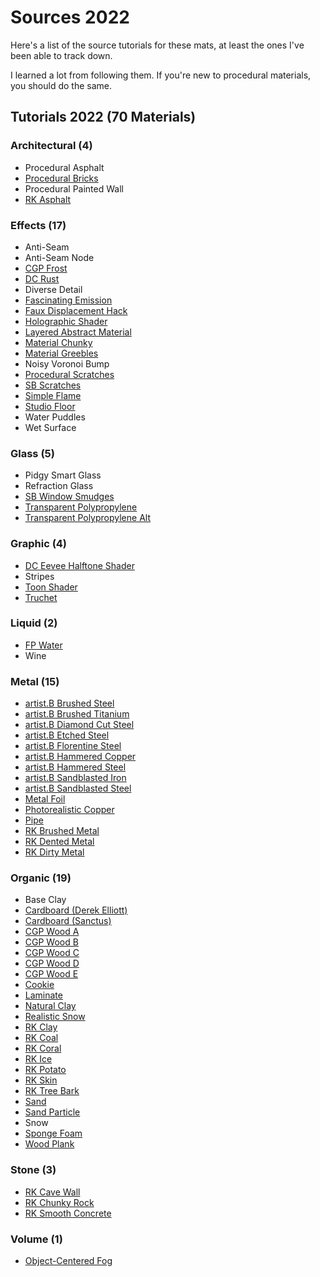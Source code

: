 # Sources 2022

Here's a list of the source tutorials for these mats, at least the ones I've been able to track down.

I learned a lot from following them. If you're new to procedural materials, you should do the same.

## Tutorials 2022 (70 Materials)

### Architectural (4)

* Procedural Asphalt
* [Procedural Bricks](https://www.instagram.com/reel/CZQ_7CBr0Hf/)
* Procedural Painted Wall
* [RK Asphalt](https://www.youtube.com/watch?v=Eofg9SBcdBY)

### Effects (17)

* Anti-Seam
* Anti-Seam Node
* [CGP Frost](https://www.youtube.com/watch?v=Lc3-_6G6R0I)
* [DC Rust](https://www.youtube.com/watch?v=WrrTsCQ6AD4)
* Diverse Detail
* [Fascinating Emission](https://www.youtube.com/watch?v=jUt853tS5o0)
* [Faux Displacement Hack](https://twitter.com/Un1cornHuntrSam/status/1478635714849869824)
* [Holographic Shader](https://www.youtube.com/watch?v=0Kpx21jcte0)
* [Layered Abstract Material](https://www.youtube.com/watch?v=S--PwlmEhgM)
* [Material Chunky](https://www.youtube.com/watch?v=QLgsUih74UU)
* [Material Greebles](https://www.youtube.com/watch?v=QLgsUih74UU)
* Noisy Voronoi Bump
* [Procedural Scratches](https://www.youtube.com/watch?v=cnjtFfz5OLg)
* [SB Scratches](https://www.youtube.com/watch?v=i8_YE78A3WI)
* [Simple Flame](https://twitter.com/cmzw_/status/1540221309585457154?cxt=HHwWhICgldzH-98qAAAA)
* [Studio Floor](https://www.youtube.com/watch?v=KEvFzSWdHys)
* Water Puddles
* Wet Surface

### Glass (5)

* Pidgy Smart Glass
* Refraction Glass
* [SB Window Smudges](https://www.youtube.com/watch?v=_24cILbMvHU)
* [Transparent Polypropylene](https://blenderartists.org/t/transparent-polypropylene-shader/682497/12)
* [Transparent Polypropylene Alt](https://blenderartists.org/t/transparent-polypropylene-shader/682497/12)

### Graphic (4)

* [DC Eevee Halftone Shader](https://www.youtube.com/watch?v=dRP1DqShceM)
* Stripes
* [Toon Shader](https://www.youtube.com/watch?v=CQqONwef83s)
* [Truchet](https://twitter.com/cmzw_/status/1527987757254967297?s=20&t=hPITg2EM9Hb9ocBpJV6AwA)

### Liquid (2)

* [FP Water](https://www.youtube.com/watch?v=j3-Ezn47xz0)
* Wine

### Metal (15)

* [artist.B Brushed Steel](https://www.youtube.com/watch?v=o0zm9ocmIaI)
* [artist.B Brushed Titanium](https://www.youtube.com/watch?v=ofeFJFCq1OE)
* [artist.B Diamond Cut Steel](https://www.youtube.com/watch?v=o0zm9ocmIaI)
* [artist.B Etched Steel](https://www.youtube.com/watch?v=o0zm9ocmIaI)
* [artist.B Florentine Steel](https://www.youtube.com/watch?v=o0zm9ocmIaI)
* [artist.B Hammered Copper](https://www.youtube.com/watch?v=ofeFJFCq1OE)
* [artist.B Hammered Steel](https://www.youtube.com/watch?v=o0zm9ocmIaI)
* [artist.B Sandblasted Iron](https://www.youtube.com/watch?v=ofeFJFCq1OE)
* [artist.B Sandblasted Steel](https://www.youtube.com/watch?v=o0zm9ocmIaI)
* [Metal Foil](https://www.youtube.com/watch?v=MEkKfXwpZcs)
* [Photorealistic Copper](https://www.youtube.com/watch?v=KqM0LTO70RE)
* [Pipe](https://www.youtube.com/watch?v=m2KPMqDI7bg&t=77s)
* [RK Brushed Metal](https://www.youtube.com/watch?v=bCgPjfSSN50)
* [RK Dented Metal](https://www.youtube.com/watch?v=YD2OvkAN15M)
* [RK Dirty Metal](https://www.youtube.com/watch?v=uqfcV56SHMc)

### Organic (19)

* Base Clay
* [Cardboard (Derek Elliott)](https://www.youtube.com/watch?v=O1em_ijMvUk)
* [Cardboard (Sanctus)](https://www.youtube.com/watch?v=9C6zl0kdVzw)
* [CGP Wood A](https://www.youtube.com/watch?v=nLM-odurtFI)
* [CGP Wood B](https://www.youtube.com/watch?v=nLM-odurtFI)
* [CGP Wood C](https://www.youtube.com/watch?v=nLM-odurtFI)
* [CGP Wood D](https://www.youtube.com/watch?v=nLM-odurtFI)
* [CGP Wood E](https://www.youtube.com/watch?v=nLM-odurtFI)
* [Cookie](https://www.youtube.com/watch?v=VNluiXnmi-8)
* [Laminate](https://www.artstation.com/artwork/PeVNV8)
* [Natural Clay](https://www.youtube.com/watch?v=3KOF7ZnkWsQ)
* [Realistic Snow](https://www.youtube.com/watch?v=fcDFntILn0M&t=15s)
* [RK Clay](https://www.youtube.com/watch?v=eYw5sbF5bhU)
* [RK Coal](https://www.youtube.com/watch?v=fsVgkJeH7Yo)
* [RK Coral](https://www.youtube.com/watch?v=gZQ3BjXDjSg)
* [RK Ice](https://www.youtube.com/watch?v=p7O2Ji905dQ)
* [RK Potato](https://www.youtube.com/watch?v=FCXvTmNNUeU)
* [RK Skin](https://www.youtube.com/watch?v=iDXGPsrO0_M)
* [RK Tree Bark](https://www.youtube.com/watch?v=6ECeHoATa74)
* [Sand](https://www.youtube.com/watch?v=MjM16FUMOKM)
* [Sand Particle](https://www.youtube.com/watch?v=MjM16FUMOKM)
* Snow
* [Sponge Foam](https://www.youtube.com/watch?v=m2KPMqDI7bg&t=77s)
* [Wood Plank](https://www.youtube.com/watch?v=CHxelgYdBaI&t=46s)

### Stone (3)

* [RK Cave Wall](https://www.youtube.com/watch?v=Bs2El4JOvcc)
* [RK Chunky Rock](https://www.youtube.com/watch?v=xWT_7jUTW4Q)
* [RK Smooth Concrete](https://www.youtube.com/watch?v=uCyUt1Jaufk)

### Volume (1)

* [Object-Centered Fog](https://twitter.com/brentpatterson/status/1544855232773083138)
